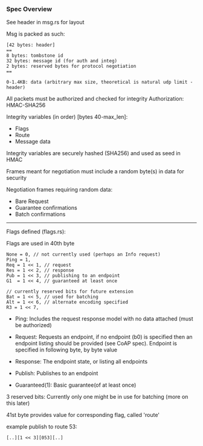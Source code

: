 
### Spec Overview ###
See header in msg.rs for layout

Msg is packed as such:

```
[42 bytes: header]
==
8 bytes: tombstone id
32 bytes: message id (for auth and integ)
2 bytes: reserved bytes for protocol negotiation
==

0-1.4KB: data (arbitrary max size, theoretical is natural udp limit - header)

```

All packets must be authorized and checked for integrity
Authorization: HMAC-SHA256

Integrity variables (in order) [bytes 40-max_len]:
- Flags
- Route
- Message data

Integrity variables are securely hashed (SHA256) and used as seed in HMAC

Frames meant for negotiation must include a random byte(s) in data for security

Negotiation frames requiring random data:
- Bare Request
- Guarantee confirmations
- Batch confirmations

---


Flags defined (flags.rs):

Flags are used in 40th byte

```
None = 0, // not currently used (perhaps an Info request)
Ping = 1,
Req = 1 << 1, // request
Res = 1 << 2, // response
Pub = 1 << 3, // publishing to an endpoint
G1  = 1 << 4, // guaranteed at least once

// currently reserved bits for future extension
Bat = 1 << 5, // used for batching
Alt = 1 << 6, // alternate encoding specified
R3 = 1 << 7,

```
		
- Ping: Includes the request response model with no data attached (must be authorized)

- Request: Requests an endpoint, if no endpoint (b0) is specified then an endpoint listing should be provided (see CoAP spec). Endpoint is specified in following byte, by byte value

- Response: The endpoint state, or listing all endpoints

- Publish: Publishes to an endpoint

- Guaranteed(1): Basic guarantee(of at least once)

3 reserved bits: Currently only one might be in use for batching (more on this later)


41st byte provides value for corresponding flag, called 'route'


example publish to route 53:

```
[..][1 << 3][053][..]

```
